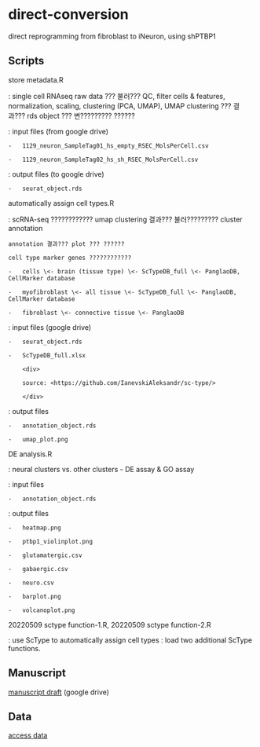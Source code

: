 # direct-conversion

direct reprogramming from fibroblast to iNeuron, using shPTBP1

## Scripts

store metadata.R

:   single cell RNAseq raw data ??? 불러??? QC, filter cells & features, normalization, scaling, clustering (PCA, UMAP), UMAP clustering ??? 결과??? rds object ??? 변????????? ??????

:   input files (from google drive)

    -   1129_neuron_SampleTag01_hs_empty_RSEC_MolsPerCell.csv

    -   1129_neuron_SampleTag02_hs_sh_RSEC_MolsPerCell.csv

:   output files (to google drive)

    -   seurat_object.rds

automatically assign cell types.R

:   scRNA-seq ???????????? umap clustering 결과??? 불러????????? cluster annotation

    annotation 결과??? plot ??? ??????

    cell type marker genes ????????????

    -   cells \<- brain (tissue type) \<- ScTypeDB_full \<- PanglaoDB, CellMarker database

    -   myofibroblast \<- all tissue \<- ScTypeDB_full \<- PanglaoDB, CellMarker database

    -   fibroblast \<- connective tissue \<- PanglaoDB

:   input files (google drive)

    -   seurat_object.rds

    -   ScTypeDB_full.xlsx

        <div>

        source: <https://github.com/IanevskiAleksandr/sc-type/>

        </div>

:   output files

    -   annotation_object.rds

    -   umap_plot.png

DE analysis.R

:   neural clusters vs. other clusters - DE assay & GO assay

:   input files

    -   annotation_object.rds

:   output files

    -   heatmap.png

    -   ptbp1_violinplot.png

    -   glutamatergic.csv

    -   gabaergic.csv

    -   neuro.csv

    -   barplot.png

    -   volcanoplot.png

20220509 sctype function-1.R, 20220509 sctype function-2.R

:   use ScType to automatically assign cell types : load two additional ScType functions.

## Manuscript

[manuscript draft](https://docs.google.com/document/d/1l4pwT3x1fijsgsGIXOH8NUQPtDORrtGNQYo2YgqYKiE/edit?usp=sharing) (google drive)

## Data

[access data](https://drive.google.com/drive/folders/11PFSiti3EtbPt2UwwIpIlMXDQNfXhRNq)
